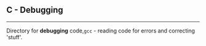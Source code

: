## C - Debugging
---

Directory for **debugging** code,```gcc``` - reading code for errors and correcting 'stuff'.
